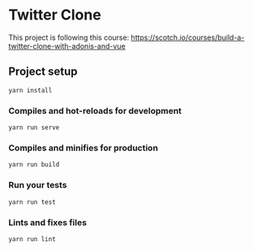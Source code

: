 # Twitter Clone

This project is following this course: https://scotch.io/courses/build-a-twitter-clone-with-adonis-and-vue

## Project setup

```
yarn install
```

### Compiles and hot-reloads for development

```
yarn run serve
```

### Compiles and minifies for production

```
yarn run build
```

### Run your tests

```
yarn run test
```

### Lints and fixes files

```
yarn run lint
```
